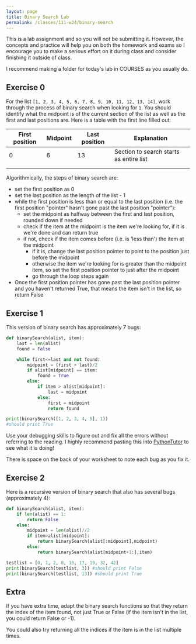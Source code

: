 ```yaml
---
layout: page
title: Binary Search Lab
permalink: /classes/111-w24/binary-search
---
```


This is a lab assignment and so you will not be submitting it.
However, the concepts and practice will help you on both the homework and exams so I encourage you to make a serious effort on it during class and consider finishing it outside of class.

I recommend making a folder for today's lab in COURSES as you usually do.

## Exercise 0
For the list `[1, 2, 3, 4, 5, 6, 7, 8, 9, 10, 11, 12, 13, 14]`, work through the process of binary search when looking for `1`.
You should identify what the midpoint is of the current section of the list as well as the first and last positions are.
Here is a table with the first line filled out:

| First position | Midpoint | Last position | Explanation |
|---------------|----------|----------------| ------------|
| 0 | 6  | 13 | Section to search starts as entire list |
|  |  |  | |
|    |    |      |

Algorithmically, the steps of binary search are:
* set the first position as 0
* set the last position as the length of the list - 1
* while the first position is less than or equal to the last position (i.e. the first position "pointer" hasn't gone past the last position "pointer"):
    * set the midpoint as halfway between the first and last position, rounded down if needed
    * check if the item at the midpoint is the item we're looking for, if it is we're done and can return true
    * if not, check if the item comes before (i.e. is 'less than') the item at the midpoint
        * if it is, change the last position pointer to point to the position just before the midpoint
        * otherwise the item we're looking for is greater than the midpoint item, so set the first position pointer to just after the midpoint
        * go through the loop steps again
* Once the first position pointer has gone past the last position pointer and you haven't returned True, that means the item isn't in the list, so return False

## Exercise 1
This version of binary search has approximately 7 bugs:
```python
def binarySearch(alist, item):
    last = len(alist)
    found = False

    while first<=last and not found:
        midpoint = (first + last)/2 
        if alist[midpoint] == item:
            found = True
        else:
            if item > alist[midpoint]:
                last = midpoint 
            else:
                first = midpoint 
                return found 

print(binarySearch([1, 2, 3, 4, 5], 1))
#should print True
```

Use your debugging skills to figure out and fix all the errors without referring to the reading.
I highly recommend pasting this into [PythonTutor](https://pythontutor.com/visualize.html#mode=edit) to see what it is doing!

There is space on the back of your worksheet to note each bug as you fix it.

## Exercise 2
Here is a recursive version of binary search that also has several bugs (approximately 4):
```python
def binarySearch(alist, item):
    if len(alist) == 1: 
        return False
    else:
        midpoint = len(alist)//2
        if item>alist[midpoint]:
            return binarySearch(alist[:midpoint],midpoint)
        else:
            return binarySearch(alist[midpoint+1:],item)

testlist = [0, 1, 2, 8, 13, 17, 19, 32, 42]
print(binarySearch(testlist, 3)) #should print False
print(binarySearch(testlist, 13)) #should print True
```

## Extra
If you have extra time, adapt the binary search functions so that they return the index of the item found, not just True or False (if the item isn't in the list, you could return False or -1).

You could also try returning all the indices if the item is in the list multiple times.